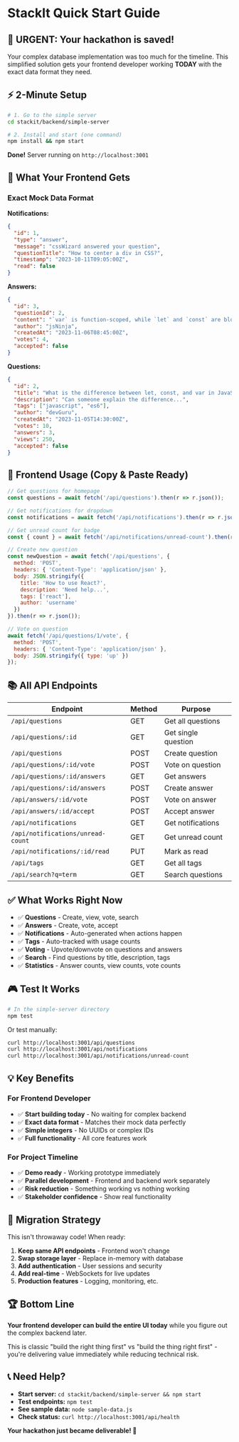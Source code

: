 # StackIt Quick Start Guide

## 🚨 URGENT: Your hackathon is saved!

Your complex database implementation was too much for the timeline. This simplified solution gets your frontend developer working **TODAY** with the exact data format they need.

## ⚡ 2-Minute Setup

```bash
# 1. Go to the simple server
cd stackit/backend/simple-server

# 2. Install and start (one command)
npm install && npm start
```

**Done!** Server running on `http://localhost:3001`

## 🎯 What Your Frontend Gets

### Exact Mock Data Format

**Notifications:**
```json
{
  "id": 1,
  "type": "answer", 
  "message": "cssWizard answered your question",
  "questionTitle": "How to center a div in CSS?",
  "timestamp": "2023-10-11T09:05:00Z",
  "read": false
}
```

**Answers:**
```json
{
  "id": 3,
  "questionId": 2,
  "content": "`var` is function-scoped, while `let` and `const` are block-scoped...",
  "author": "jsNinja", 
  "createdAt": "2023-11-06T08:45:00Z",
  "votes": 4,
  "accepted": false
}
```

**Questions:**
```json
{
  "id": 2,
  "title": "What is the difference between let, const, and var in JavaScript?",
  "description": "Can someone explain the difference...",
  "tags": ["javascript", "es6"],
  "author": "devGuru",
  "createdAt": "2023-11-05T14:30:00Z", 
  "votes": 10,
  "answers": 3,
  "views": 250,
  "accepted": false
}
```

## 🔌 Frontend Usage (Copy & Paste Ready)

```javascript
// Get questions for homepage
const questions = await fetch('/api/questions').then(r => r.json());

// Get notifications for dropdown  
const notifications = await fetch('/api/notifications').then(r => r.json());

// Get unread count for badge
const { count } = await fetch('/api/notifications/unread-count').then(r => r.json());

// Create new question
const newQuestion = await fetch('/api/questions', {
  method: 'POST',
  headers: { 'Content-Type': 'application/json' },
  body: JSON.stringify({
    title: 'How to use React?',
    description: 'Need help...',
    tags: ['react'],
    author: 'username'
  })
}).then(r => r.json());

// Vote on question
await fetch('/api/questions/1/vote', {
  method: 'POST', 
  headers: { 'Content-Type': 'application/json' },
  body: JSON.stringify({ type: 'up' })
});
```

## 📚 All API Endpoints

| Endpoint | Method | Purpose |
|----------|--------|---------|
| `/api/questions` | GET | Get all questions |
| `/api/questions/:id` | GET | Get single question |
| `/api/questions` | POST | Create question |
| `/api/questions/:id/vote` | POST | Vote on question |
| `/api/questions/:id/answers` | GET | Get answers |
| `/api/questions/:id/answers` | POST | Create answer |
| `/api/answers/:id/vote` | POST | Vote on answer |
| `/api/answers/:id/accept` | POST | Accept answer |
| `/api/notifications` | GET | Get notifications |
| `/api/notifications/unread-count` | GET | Get unread count |
| `/api/notifications/:id/read` | PUT | Mark as read |
| `/api/tags` | GET | Get all tags |
| `/api/search?q=term` | GET | Search questions |

## ✅ What Works Right Now

- ✅ **Questions** - Create, view, vote, search
- ✅ **Answers** - Create, vote, accept  
- ✅ **Notifications** - Auto-generated when actions happen
- ✅ **Tags** - Auto-tracked with usage counts
- ✅ **Voting** - Upvote/downvote on questions and answers
- ✅ **Search** - Find questions by title, description, tags
- ✅ **Statistics** - Answer counts, view counts, vote counts

## 🎮 Test It Works

```bash
# In the simple-server directory
npm test
```

Or test manually:
```bash
curl http://localhost:3001/api/questions
curl http://localhost:3001/api/notifications  
curl http://localhost:3001/api/notifications/unread-count
```

## 💡 Key Benefits

### For Frontend Developer
- ✅ **Start building today** - No waiting for complex backend
- ✅ **Exact data format** - Matches their mock data perfectly
- ✅ **Simple integers** - No UUIDs or complex IDs
- ✅ **Full functionality** - All core features work

### For Project Timeline  
- ✅ **Demo ready** - Working prototype immediately
- ✅ **Parallel development** - Frontend and backend work separately
- ✅ **Risk reduction** - Something working vs nothing working
- ✅ **Stakeholder confidence** - Show real functionality

## 🚀 Migration Strategy

This isn't throwaway code! When ready:

1. **Keep same API endpoints** - Frontend won't change
2. **Swap storage layer** - Replace in-memory with database  
3. **Add authentication** - User sessions and security
4. **Add real-time** - WebSockets for live updates
5. **Production features** - Logging, monitoring, etc.

## 🏆 Bottom Line

**Your frontend developer can build the entire UI today** while you figure out the complex backend later.

This is classic "build the right thing first" vs "build the thing right first" - you're delivering value immediately while reducing technical risk.

## 📞 Need Help?

- **Start server:** `cd stackit/backend/simple-server && npm start`
- **Test endpoints:** `npm test`  
- **See sample data:** `node sample-data.js`
- **Check status:** `curl http://localhost:3001/api/health`

**Your hackathon just became deliverable! 🎉**